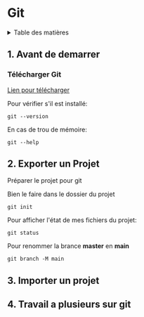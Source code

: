  # Git
 
<details>
  <summary>Table des matières</summary>
  <ol>
    <li>
     <a href="#demarrage">Avant de demarrer</a>
    </li>
    <li>
     <a href="#exporter">Exporter un Projet</a>
    </li>
    <li>
      <a href="#importer">Importer un projet</a>
    </li>
    <li>
      <a href="#equipe">Travail a plusieurs sur git</a>
    </li>
  </ol>
</details>

 ## 1. Avant de demarrer

### Télécharger Git

[Lien pour télécharger](https://git-scm.com/downloads)

Pour vérifier s'il est installé:

```
git --version
```

En cas de trou de mémoire:

```
git --help
```

 ## 2. Exporter un Projet

Préparer le projet pour git

Bien le faire dans le dossier du projet

```
git init
```

Pour afficher l'état de mes fichiers du projet:

```
git status
```

Pour renommer la brance **master** en **main**

```
git branch -M main
```



 ## 3. Importer un projet



 ## 4. Travail a plusieurs sur git


